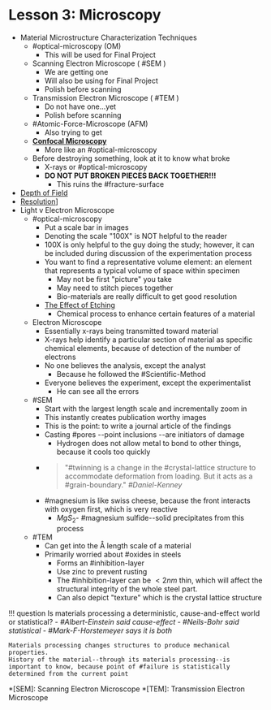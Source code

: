 # Lesson 3: Microscopy

- Material Microstructure Characterization Techniques
  - #optical-microscopy (OM)
    - This will be used for Final Project
  - Scanning Electron Microscope ( #SEM )
    - We are getting one
    - Will also be using for Final Project
    - Polish before scanning
  - Transmission Electron Microscope ( #TEM )
    - Do not have one...yet
    - Polish before scanning
  - #Atomic-Force-Microscope (AFM)
    - Also trying to get
  - **[Confocal Microscopy](../engr-837-001-materials-characterization-methods/confocal-microscopy.md)**
    - More like an #optical-microscopy
  - Before destroying something, look at it to know what broke
    - X-rays or #optical-microscopy
    - **DO NOT PUT BROKEN PIECES BACK TOGETHER!!!**
      - This ruins the #fracture-surface
- [Depth of Field](depth-of-field.md)
- [Resolution](resolution.md)]
- Light v Electron Microscope
  - #optical-microscopy
    - Put a scale bar in images
    - Denoting the scale "100X" is NOT helpful to the reader
    - 100X is only helpful to the guy doing the study; however, it can be included during discussion of the experimentation process
    - You want to find a representative volume element: an element that represents a typical volume of space within specimen
      - May not be first "picture" you take
      - May need to stitch pieces together
      - Bio-materials are really difficult to get good resolution
    - [The Effect of Etching](../engr-837-001-materials-characterization-methods/sample-preparation.md#etching)
      - Chemical process to enhance certain features of a material
  - Electron Microscope
    - Essentially x-rays being transmitted toward material
    - X-rays help identify a particular section of material as specific chemical elements, because of detection of the number of electrons
    - No one believes the analysis, except the analyst
      - Because he followed the #Scientific-Method
    - Everyone believes the experiment, except the experimentalist
      - He can see all the errors
  - #SEM
    - Start with the largest length scale and incrementally zoom in
    - This instantly creates publication worthy images
    - This is the point: to write a journal article of the findings
    - Casting #pores --point inclusions --are initiators of damage
      - Hydrogen does not allow metal to bond to other things, because it cools too quickly
    - > "#twinning is a change in the #crystal-lattice structure to accommodate deformation from loading. But it acts as a #grain-boundary." <cite> #Daniel-Kenney
    - #magnesium is like swiss cheese, because the front interacts with oxygen first, which is very reactive
      - $MgS_{2}$- #magnesium sulfide--solid precipitates from this process
  - #TEM
    - Can get into the $\text{\AA}$ length scale of a material
    - Primarily worried about #oxides in steels
      - Forms an #inhibition-layer
      - Use zinc to prevent rusting
      - The #inhibition-layer can be $<2 nm$ thin, which will affect the structural integrity of the whole steel part.
      - Can also depict "texture" which is the crystal lattice structure

!!! question Is materials processing a deterministic, cause-and-effect world or statistical? <cite> 
    - #Albert-Einstein said cause-effect
    - #Neils-Bohr said statistical
    - #Mark-F-Horstemeyer says it is both

    Materials processing changes structures to produce mechanical properties.
    History of the material--through its materials processing--is important to know, because point of #failure is statistically determined from the current point

*[SEM]: Scanning Electron Microscope
*[TEM]: Transmission Electron Microscope